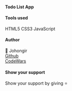 #### Todo List App 

#### Tools used
HTML5
CSS3
JavaScript

#### Author

:man: Johongir\
[Github](https://github.com/Johongirr)\
[CodeWars](https://www.codewars.com/users/Johongirmdmdmd?refreshed=true)

#### Show your support
Show your support by giving :star:
